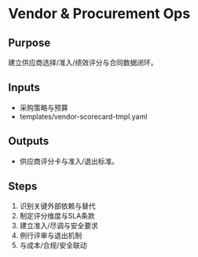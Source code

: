 # Vendor & Procurement Ops

## Purpose

建立供应商选择/准入/绩效评分与合同数据闭环。

## Inputs

- 采购策略与预算
- templates/vendor-scorecard-tmpl.yaml

## Outputs

- 供应商评分卡与准入/退出标准。

## Steps

1. 识别关键外部依赖与替代
2. 制定评分维度与SLA条款
3. 建立准入/尽调与安全要求
4. 例行评审与退出机制
5. 与成本/合规/安全联动
